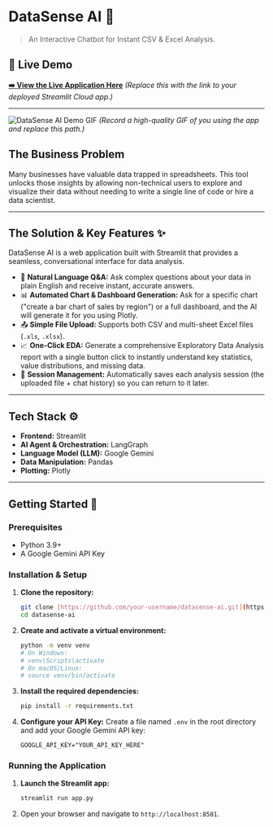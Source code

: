 # DataSense AI 🤖
> An Interactive Chatbot for Instant CSV & Excel Analysis.

## 🚀 Live Demo

**[➡️ View the Live Application Here](https://your-streamlit-app-url.com)** *(Replace this with the link to your deployed Streamlit Cloud app.)*

---

![DataSense AI Demo GIF](https://path-to-your-gif.gif)
*(Record a high-quality GIF of you using the app and replace this path.)*

## The Business Problem

Many businesses have valuable data trapped in spreadsheets. This tool unlocks those insights by allowing non-technical users to explore and visualize their data without needing to write a single line of code or hire a data scientist.

---

## The Solution & Key Features ✨

DataSense AI is a web application built with Streamlit that provides a seamless, conversational interface for data analysis.

* 💬 **Natural Language Q&A:** Ask complex questions about your data in plain English and receive instant, accurate answers.
* 📊 **Automated Chart & Dashboard Generation:** Ask for a specific chart ("create a bar chart of sales by region") or a full dashboard, and the AI will generate it for you using Plotly.
* 📤 **Simple File Upload:** Supports both CSV and multi-sheet Excel files (`.xls`, `.xlsx`).
* 📈 **One-Click EDA:** Generate a comprehensive Exploratory Data Analysis report with a single button click to instantly understand key statistics, value distributions, and missing data.
* 💾 **Session Management:** Automatically saves each analysis session (the uploaded file + chat history) so you can return to it later.

---

## Tech Stack ⚙️

* **Frontend:** Streamlit
* **AI Agent & Orchestration:** LangGraph
* **Language Model (LLM):** Google Gemini
* **Data Manipulation:** Pandas
* **Plotting:** Plotly

---

## Getting Started 🏁

### Prerequisites

* Python 3.9+
* A Google Gemini API Key

### Installation & Setup

1.  **Clone the repository:**
    ```bash
    git clone [https://github.com/your-username/datasense-ai.git](https://github.com/your-username/datasense-ai.git)
    cd datasense-ai
    ```

2.  **Create and activate a virtual environment:**
    ```bash
    python -m venv venv
    # On Windows:
    # venv\Scripts\activate
    # On macOS/Linux:
    # source venv/bin/activate
    ```

3.  **Install the required dependencies:**
    ```bash
    pip install -r requirements.txt
    ```

4.  **Configure your API Key:**
    Create a file named `.env` in the root directory and add your Google Gemini API key:
    ```
    GOOGLE_API_KEY="YOUR_API_KEY_HERE"
    ```

### Running the Application

1.  **Launch the Streamlit app:**
    ```bash
    streamlit run app.py
    ```

2.  Open your browser and navigate to `http://localhost:8501`.
